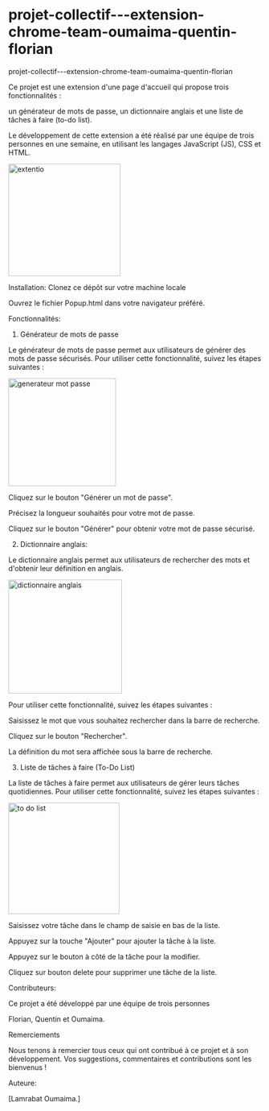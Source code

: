 # projet-collectif---extension-chrome-team-oumaima-quentin-florian
projet-collectif---extension-chrome-team-oumaima-quentin-florian

Ce projet est une extension d'une page d'accueil qui propose trois fonctionnalités : 

un générateur de mots de passe, un dictionnaire anglais et une liste de tâches à faire (to-do list).

Le développement de cette extension a été réalisé par une équipe de trois personnes en une semaine, en utilisant les langages JavaScript (JS), CSS et HTML.

<img width="223" alt="extentio" src="https://github.com/Oumaimalam1/projet-collectif---extension-chrome-team-oumaima-quentin-florian/assets/124173725/8cfc13a6-9382-443a-8d95-622deeeaca3c">


Installation:
Clonez ce dépôt sur votre machine locale 


Ouvrez le fichier Popup.html dans votre navigateur préféré.

Fonctionnalités:


1. Générateur de mots de passe


Le générateur de mots de passe permet aux utilisateurs de générer des mots de passe sécurisés. Pour utiliser cette fonctionnalité, suivez les étapes suivantes :

<img width="214" alt="generateur mot passe" src="https://github.com/Oumaimalam1/projet-collectif---extension-chrome-team-oumaima-quentin-florian/assets/124173725/1bb9c302-746b-4a7c-810e-a61556ee9880">

Cliquez sur le bouton "Générer un mot de passe".

Précisez la longueur souhaités pour votre mot de passe.

Cliquez sur le bouton "Générer" pour obtenir votre mot de passe sécurisé.


2. Dictionnaire anglais:


Le dictionnaire anglais permet aux utilisateurs de rechercher des mots et d'obtenir leur définition en anglais. 

<img width="226" alt="dictionnaire anglais" src="https://github.com/Oumaimalam1/projet-collectif---extension-chrome-team-oumaima-quentin-florian/assets/124173725/0e976818-effd-4881-b544-e116505cd3cb">


Pour utiliser cette fonctionnalité, suivez les étapes suivantes :

Saisissez le mot que vous souhaitez rechercher dans la barre de recherche.

Cliquez sur le bouton "Rechercher".

La définition du mot sera affichée sous la barre de recherche.



3. Liste de tâches à faire (To-Do List)


La liste de tâches à faire permet aux utilisateurs de gérer leurs tâches quotidiennes. Pour utiliser cette fonctionnalité, suivez les étapes suivantes :

<img width="221" alt="to do list" src="https://github.com/Oumaimalam1/projet-collectif---extension-chrome-team-oumaima-quentin-florian/assets/124173725/6770ee3b-2016-42ac-872a-30c8f5ccf416">


Saisissez votre tâche dans le champ de saisie en bas de la liste.

Appuyez sur la touche  "Ajouter" pour ajouter la tâche à la liste.

Appuyez sur le bouton à côté de la tâche pour la modifier.

Cliquez sur bouton delete pour supprimer une tâche de la liste.


Contributeurs:

Ce projet a été développé par une équipe de trois personnes 

Florian, Quentin et Oumaima.

Remerciements

Nous tenons à remercier tous ceux qui ont contribué à ce projet et à son développement. Vos suggestions, commentaires et contributions sont les bienvenus !
 
 Auteure:
 
 [Lamrabat Oumaima.]





